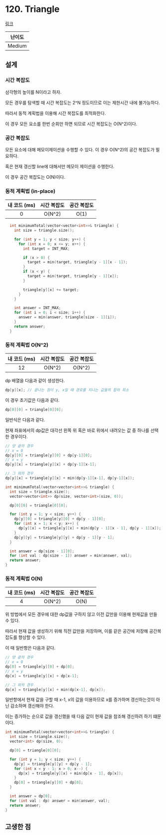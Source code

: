 # 120. Triangle

[링크](https://leetcode.com/problems/triangle/)

| 난이도 |
| :----: |
| Medium |

## 설계

### 시간 복잡도

삼각형의 높이를 N이라고 하자.

모든 경우를 탐색할 때 시간 복잡도는 2^N 정도이므로 이는 제한시간 내에 불가능하다.

따라서 동적 계획법을 이용해 시간 복잡도를 최적화한다.

이 경우 모든 요소를 한번 순회만 하면 되므로 시간 복잡도는 O(N^2)이다.

### 공간 복잡도

모든 요소에 대해 메모이제이션을 수행할 수 있다. 이 경우 O(N^2)의 공간 복잡도가 필요하다.

혹은 현재 갱신할 line에 대해서만 메모이 제이션을 수행한다.

이 경우 공간 복잡도는 O(N)이다.

### 동적 계획법 (in-place)

| 내 코드 (ms) | 시간 복잡도 | 공간 복잡도 |
| :----------: | :---------: | :---------: |
|      0       |   O(N^2)    |    O(1)     |

```cpp
  int minimumTotal(vector<vector<int>>& triangle) {
    int size = triangle.size();

    for (int y = 1; y < size; y++) {
      for (int x = 0; x <= y; x++) {
        int target = INT_MAX;

        if (x > 0) {
          target = min(target, triangle[y - 1][x - 1]);
        }
        if (x < y) {
          target = min(target, triangle[y - 1][x]);
        }

        triangle[y][x] += target;
      }
    }

    int answer = INT_MAX;
    for (int i = 0; i < size; i++) {
      answer = min(answer, triangle[size - 1][i]);
    }
    return answer;
  }
```

### 동적 계획법 O(N^2)

| 내 코드 (ms) | 시간 복잡도 | 공간 복잡도 |
| :----------: | :---------: | :---------: |
|      12      |   O(N^2)    |   O(N^2)    |

dp 배열을 다음과 같이 생성한다.

```cpp
dp[y][x]; // 끝나는 점이 y, x일 때 경로를 지나는 값들의 합의 최소
```

이 경우 초기값은 다음과 같다.

```cpp
dp[0][0] = triangle[0][0];
```

일반식은 다음과 같다.

현재 좌표에서의 dp값은 대각선 왼쪽 위 혹은 바로 위에서 내려오는 값 중 하나를 선택한 경우이다.

```cpp
// 양 끝의 경우
// x = 0
dp[y][0] = triangle[y][0] + dp[y-1][0];
// x = y
dp[y][x] = triangle[y][x] + dp[y-1][x-1];

// 그 외의 경우
dp[y][x] = triangle[y][x] + min(dp[y-1][x-1], dp[y-1][x]);
```

```cpp
int minimumTotal(vector<vector<int>>& triangle) {
  int size = triangle.size();
  vector<vector<int>> dp(size, vector<int>(size, 0));

  dp[0][0] = triangle[0][0];

  for (int y = 1; y < size; y++) {
    dp[y][0] = triangle[y][0] + dp[y - 1][0];
    for (int x = 1; x < y; x++) {
      dp[y][x] = triangle[y][x] + min(dp[y - 1][x - 1], dp[y - 1][x]);
    }
    dp[y][y] = triangle[y][y] + dp[y - 1][y - 1];
  }

  int answer = dp[size - 1][0];
  for (int val : dp[size - 1]) answer = min(answer, val);
  return answer;
}
```

### 동적 계획법 O(N)

| 내 코드 (ms) | 시간 복잡도 | 공간 복잡도 |
| :----------: | :---------: | :---------: |
|      4       |   O(N^2)    |    O(N)     |

위 방법에서 모든 경우에 대한 dp값을 구하지 않고 이전 값만을 이용해 현재값을 만들 수 있다.

따라서 현재 값을 생성하기 위해 직전 값만을 저장하며, 이를 같은 공간에 저장해 공간복잡도를 향상할 수 있다.

이 때 일반항은 다음과 같다.

```cpp
// 양 끝의 경우
// x = 0
dp[0] = triangle[y][0] + dp[0];
// x = y
dp[x] = triangle[y][x] + dp[x-1];

// 그 외의 경우
dp[x] = triangle[y][x] + min(dp[x-1], dp[x]);
```

일반항에서 현재 값을 구할 때 x-1, x의 값을 이용하므로 x를 증가하며 갱신하는것이 아닌 감소하며 갱신해야 한다.

이는 증가하는 순으로 값을 갱신했을 때 다음 값이 현재 값을 참조해 갱신하려 하기 떄문이다.

```cpp
int minimumTotal(vector<vector<int>>& triangle) {
  int size = triangle.size();
  vector<int> dp(size, 0);

  dp[0] = triangle[0][0];

  for (int y = 1; y < size; y++) {
    dp[y] = triangle[y][y] + dp[y - 1];
    for (int x = y - 1; x > 0; x--) {
      dp[x] = triangle[y][x] + min(dp[x - 1], dp[x]);
    }
    dp[0] = triangle[y][0] + dp[0];
  }

  int answer = dp[0];
  for (int val : dp) answer = min(answer, val);
  return answer;
}
```

## 고생한 점
